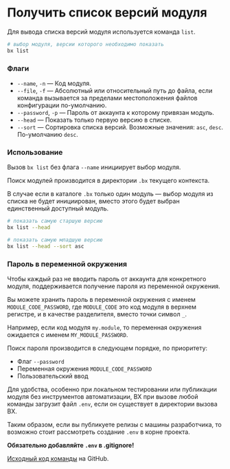 # Получить список версий модуля

Для вывода списка версий модуля используется команда `list`.

```bash
# выбор модуля, версии которого необходимо показать
bx list
```

### Флаги

- `--name`, `-n` &mdash; Код модуля.
- `--file`, `-f` &mdash; Абсолютный или относительный путь до файла, если команда вызывается за пределами местоположения файлов конфигурации по-умолчанию.
- `--password`, `-p` &mdash; Пароль от аккаунта к которому привязан модуль.
- `--head` &mdash; Показать только первую версию в списке.
- `--sort` &mdash; Сортировка списка версий. Возможные значения: `asc`, `desc`. По-умолчанию `desc`.

### Использование

Вызов `bx list` без флага `--name` инициирует выбор модуля.

Поиск модулей производится в директории `.bx` текущего контекста.

В случае если в каталоге `.bx` только один модуль &mdash; выбор модуля из списка не будет инициирован,
вместо этого будет выбран единственный доступный модуль.

```bash
# показать самую старшую версию
bx list --head
```

```bash
# показать самую младшую версию
bx list --head --sort asc
```

### Пароль в переменной окружения

Чтобы каждый раз не вводить пароль от аккаунта для конкретного модуля, поддерживается получение пароля из переменной окружения.

Вы можете хранить пароль в переменной окружения с именем `MODULE_CODE_PASSWORD`,
где `MODULE_CODE` это код модуля в верхнем регистре, и в качестве разделителя, вместо точки символ `_`.

Например, если код модуля `my.module`, то переменная окружения ожидается с именем `MY_MODULE_PASSWORD`.

Поиск пароля производится в следующем порядке, по приоритету:

- Флаг `--password`
- Переменная окружения `MODULE_CODE_PASSWORD`
- Пользовательский ввод

Для удобства, особенно при локальном тестировании или публикации модуля без инструментов автоматизации,
BX при вызове любой команды загрузит файл `.env`, если он существует в директории вызова BX.

Таким образом, если вы публикуете релизы с машины разработчика, то возможно стоит рассмотреть создание `.env` в корне проекта.

**Обязательно добавляйте `.env` в .gitignore!**

[Исходный код команды](https://github.com/pixel365/bx/blob/main/cmd/list/list.go) на GitHub.
